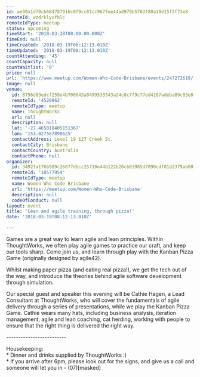 ```yaml
---
id: ae90a1d70cb684787916c0f9cc81cc967fee44ad979b5763f80a19d15f3f73e8
remoteId: wzdrklyxfblc
remoteIdType: meetup
status: upcoming
timeStart: '2018-03-28T08:00:00.000Z'
timeEnd: null
timeCreated: '2018-03-19T08:12:13.010Z'
timeUpdated: '2018-03-19T08:12:13.010Z'
countAttending: '45'
countCapacity: null
countWaitlist: '0'
price: null
url: 'https://www.meetup.com/Women-Who-Code-Brisbane/events/247272618/'
image: null
venue:
  id: 8756d83edcf259e4b700643a0499533543a24c8c7f9c77ed4167adeba89c03e0
  remoteId: '4520862'
  remoteIdType: meetup
  name: ThoughtWorks
  url: null
  description: null
  lat: '-27.465818405151367'
  lon: '153.027587890625'
  contactAddress: Level 19 127 Creek St.
  contactCity: Brisbane
  contactCountry: Australia
  contactPhone: null
organizer:
  id: 3492fa176b989c26877d6cc25710e44b122b28cb83985d7090cdf81d2379ab00
  remoteId: '18577954'
  remoteIdType: meetup
  name: Women Who Code Brisbane
  url: 'https://meetup.com/Women-Who-Code-Brisbane'
  description: null
  codeOfConduct: null
layout: event
title: 'Lean and agile training, through pizza!'
date: '2018-03-19T08:12:13.010Z'

---
```

<p>Games are a great way to learn agile and lean principles. Within ThoughtWorks, we often play agile games to practice our craft, and keep our tools sharp. Come join us, and learn through play with the Kanban Pizza Game (originally designed by agile42).</p> <p>Whilst making paper pizza (and eating real pizza!), we get the tech out of the way, and introduce the theories behind agile software development through simulation.</p> <p>Our special guest and speaker this evening will be Cathie Hagen, a Lead Consultant at ThoughtWorks, who will cover the fundamentals of agile delivery through a series of presentations, while we play the Kanban Pizza Game. Cathie wears many hats, including business analysis, iteration management, agile and lean coaching, cat herding, working with people to ensure that the right thing is delivered the right way.</p> <p>-------------------------</p> <p>Housekeeping:<br/>* Dinner and drinks supplied by ThoughtWorks :)<br/>* If you arrive after 6pm, please look out for the signs, and give us a call and someone will let you in - (07)[masked]</p>
